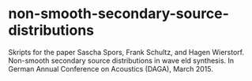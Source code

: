 # non-smooth-secondary-source-distributions

Skripts for the paper Sascha Spors, Frank Schultz, and Hagen Wierstorf. Non-smooth secondary source distributions in wave 
eld synthesis. In German Annual Conference on Acoustics (DAGA), March 2015.